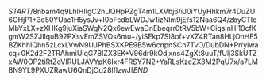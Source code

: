 $START$/8nbam4q9LhlHIIgC2nUQHpPZgT4m1LXVbj6/iJ0iYUyHhkm7r4DuZU6OHjP1+3o50YUac1H5ysJv+I0bFcdbLWDJw1izNlm9jE/s12Naa6Q4/zbyCTIqMbYxLX+zXHKg9juXiaSWgN2Qx6ewEwaDnEbeqrr0tRV5bW+CiqsInHi10cfKgmW2SZJIlquB92PXsvEmZSVOs6mu+/yiSEkp7SI8of+vXZ4RTan8HLjOnHF5BZKhhIQhn5zLcxLVwN9UJPhBSXKPE9B5w6cnpnSCn7TvO/DubDN+Pr/yiwacq+0K2d2F2TRAhmiUlqG7BIZX3EK+V96dr9kOdjxns4ZgXt8uuT/fUlj3SkUTZxAW0OP2tiRtZoVIRULJAVYpK6Ixr4FRSY7N2+YaRLsKzeZX8M2PqU7x/a7LMBN9YL9PXUZRawU6QnDjOq28lfIzwJf$END$